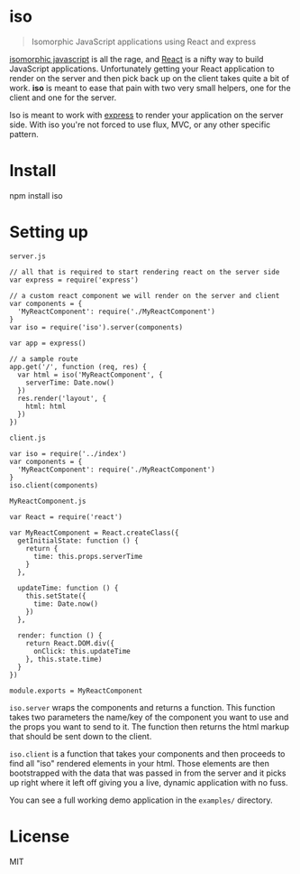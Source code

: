 # iso

> Isomorphic JavaScript applications using React and express

[isomorphic javascript](http://nerds.airbnb.com/isomorphic-javascript-future-web-apps/)
is all the rage, and [React](https://facebook.github.io/react/) is a nifty way
to build JavaScript applications. Unfortunately getting your React application to render
on the server and then pick back up on the client takes quite a bit of work. **iso** is
meant to ease that pain with two very small helpers, one for the client and one for the server.

Iso is meant to work with [express](http://expressjs.com/) to render your application on the
server side. With iso you're not forced to use flux, MVC, or any other specific pattern.

# Install

  npm install iso

# Setting up

`server.js`

    // all that is required to start rendering react on the server side
    var express = require('express')

    // a custom react component we will render on the server and client
    var components = {
      'MyReactComponent': require('./MyReactComponent')
    }
    var iso = require('iso').server(components)

    var app = express()

    // a sample route
    app.get('/', function (req, res) {
      var html = iso('MyReactComponent', {
        serverTime: Date.now()
      })
      res.render('layout', {
        html: html
      })
    })

`client.js`

    var iso = require('../index')
    var components = {
      'MyReactComponent': require('./MyReactComponent')
    }
    iso.client(components)

`MyReactComponent.js`

    var React = require('react')

    var MyReactComponent = React.createClass({
      getInitialState: function () {
        return {
          time: this.props.serverTime
        }
      },

      updateTime: function () {
        this.setState({
          time: Date.now()
        })
      },

      render: function () {
        return React.DOM.div({
          onClick: this.updateTime
        }, this.state.time)
      }
    })

    module.exports = MyReactComponent

`iso.server` wraps the components and returns a function. This function takes two parameters
the name/key of the component you want to use and the props you want to send to it.
The function then returns the html markup that should be sent down to the client.

`iso.client` is a function that takes your components and then proceeds to find all
"iso" rendered elements in your html. Those elements are then bootstrapped with the data
that was passed in from the server and it picks up right where it left off giving you
a live, dynamic application with no fuss.

You can see a full working demo application in the `examples/` directory.

# License

MIT
